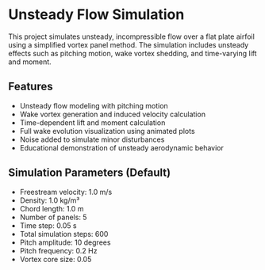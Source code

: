 # Unsteady Flow Simulation

This project simulates unsteady, incompressible flow over a flat plate airfoil using a simplified vortex panel method. The simulation includes unsteady effects such as pitching motion, wake vortex shedding, and time-varying lift and moment.

## Features

- Unsteady flow modeling with pitching motion
- Wake vortex generation and induced velocity calculation
- Time-dependent lift and moment calculation
- Full wake evolution visualization using animated plots
- Noise added to simulate minor disturbances
- Educational demonstration of unsteady aerodynamic behavior

## Simulation Parameters (Default)

- Freestream velocity: 1.0 m/s
- Density: 1.0 kg/m³
- Chord length: 1.0 m
- Number of panels: 5
- Time step: 0.05 s
- Total simulation steps: 600
- Pitch amplitude: 10 degrees
- Pitch frequency: 0.2 Hz
- Vortex core size: 0.05
